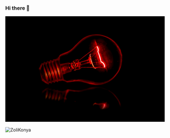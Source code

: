 ### Hi there 👋

<p align="center">
   <img src="https://github.com/ZoliKonya/ZoliKonya/blob/main/terry.jpg" >
</p>

<p align="left">
   <img src="https://komarev.com/ghpvc/?username=ZoliKonya&label=Profile%20views&color=orange&style=flat" alt="ZoliKonya" />
</p>
